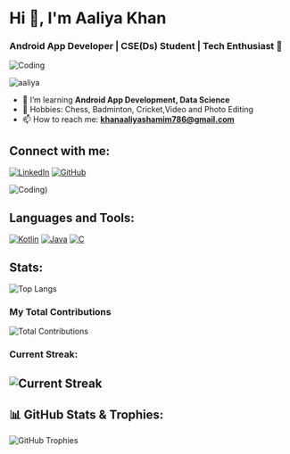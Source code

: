 # Hi 👋, I'm Aaliya Khan

### Android App Developer | CSE(Ds) Student | Tech Enthusiast 🚀

![Coding](https://c.tenor.com/LENeju0qxusAAAAC/hackerman.gif)



<p align="left"> <img src="https://komarev.com/ghpvc/?username=Aaliyakhan10&label=Profile%20views&color=0e75b6&style=flat" alt="aaliya" /> </p>

- 🌱 I’m learning **Android App Development, Data Science**
- 🏸 Hobbies: Chess, Badminton, Cricket,Video and Photo Editing
- 📫 How to reach me: **khanaaliyashamim786@gmail.com**

## Connect with me:
[![LinkedIn](https://img.shields.io/badge/LinkedIn-Aaliya%20Khan-blue)](https://www.linkedin.com/in/aaliyakhan01/)
[![GitHub](https://img.shields.io/badge/GitHub-Aaliya%20Khan-black)](https://github.com/Aaliyakhan10)

![Coding](https://user-images.githubusercontent.com/74038190/271839927-f5d2d866-d25c-4873-8d82-425d2c62fc2e.gif))
## Languages and Tools:
<p> <a href="https://kotlinlang.org/" target="_blank"><img src="https://img.shields.io/badge/Kotlin-7f52ff?style=for-the-badge&logo=kotlin&logoColor=white" alt="Kotlin" /></a> <a href="https://www.java.com" target="_blank"><img src="https://img.shields.io/badge/Java-007396?style=for-the-badge&logo=java&logoColor=white" alt="Java" /></a> <a href="https://www.cprogramming.com/" target="_blank"><img src="https://img.shields.io/badge/C-A8B9CC?style=for-the-badge&logo=c&logoColor=white" alt="C" /></a> </p>

## Stats:
![Top Langs](https://github-readme-stats.vercel.app/api/top-langs/?username=Aaliyakhan10&show_icons=true&layout=compact)

### My Total Contributions

![Total Contributions](https://github-readme-stats.vercel.app/api?username=Aaliyakhan10&show_icons=true&count_private=true&hide=prs)


### Current Streak:  
![Current Streak](https://github-readme-streak-stats.herokuapp.com/?user=Aaliyakhan10)
---

## 📊 GitHub Stats & Trophies:
![GitHub Trophies](https://github-profile-trophy.vercel.app/?username=Aaliyakhan10&theme=juicyfresh)
